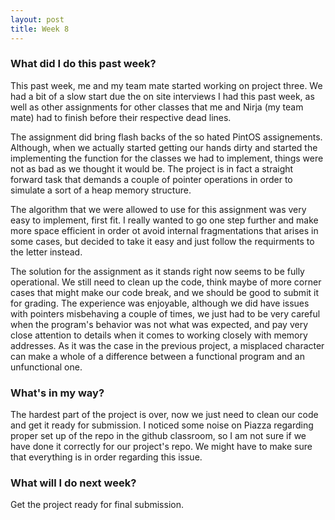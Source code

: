 ```yaml
---
layout: post
title: Week 8
---
```


### What did I do this past week?

This past week, me and my team mate started working on project three. We had a bit of a slow start due the on site interviews I had this past week, as well as other assignments for other classes that me and Nirja (my team mate) had to finish before their respective dead lines.

The assignment did bring flash backs of the so hated PintOS assignements. Although, when we actually started getting our hands dirty and started the implementing the function for the classes we had to implement, things were not as bad as we thought it would be. The project is in fact a straight forward task that demands a couple of pointer operations in order to simulate a sort of a heap memory structure. 

The algorithm that we were allowed to use for this assignment was very easy to implement, first fit. I really wanted to go one step further and make more space efficient in order ot avoid internal fragmentations that arises in some cases, but decided to take it easy and just follow the requirments to the letter instead. 

The solution for the assignment as it stands right now seems to be fully operational. We still need to clean up the code, think maybe of more corner cases that might make our code break, and we should be good to submit it for grading. The experience was enjoyable, although we did have issues with pointers misbehaving a couple of times, we just had to be very careful when the program's behavior was not what was expected, and pay very close attention to details when it comes to working closely with memory addresses. As it was the case in the previous project, a misplaced character can make a whole of a difference between a functional program and an unfunctional one.

### What's in my way?

The hardest part of the project is over, now we just need to clean our code and get it ready for submission. 
I noticed some noise on Piazza regarding proper set up of the repo in the github classroom, so I am not sure if we have done it correctly for our project's repo. We might have to make sure that everything is in order regarding this issue.

### What will I do next week? 

Get the project ready for final submission.
